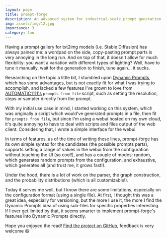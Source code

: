```yaml
---
layout: page
title: prompt-forge
description: An advanced system for industrial-scale prompt generation
img: assets/img/12.jpg
importance: 3
category: fun
---
```


Having a prompt gallery for txt2img models (i.e. Stable Diffusion) has always pained me: a wordpad on the side, copy-pasting prompt parts is very annoying in the long run.
And on top of that, it doesn't allow for much flexibility: you want a variation with different types of lighting? Well, have to tune it manually, wait for the generation to finish, tune again... it sucks.

Researching on the topic a little bit, I stumbled upon [Dynamic Prompts](https://github.com/adieyal/sd-dynamic-prompts), which has some advantages, but is not exactly fit for what I was trying to accomplish, and lacked a few features I've grown to love from [AUTOMATIC1111's](https://github.com/AUTOMATIC1111/stable-diffusion-webui/) `prompts from file` script, such as setting the resolution, steps or sampler directly from the prompt.

With my initial use case in mind, I started working on this system, which was originally a script which would've generated prompts in a file, then fit for `prompts from file`, but since I'm using a webui hosted on my own cloud, it's quite annoying to have to deal with scripts and files output of the web client. Considering that, I wrote a simple interface for the webui.

In terms of features, as of the time of writing these lines, prompt-forge has its own simple syntax for the candidates (the possible prompts parts), supports setting a range of values in the webui from the configuration without touching the UI (so cool!), and has a couple of modes: random, which generates random prompts from the configuration, and exhaustive, which generates all (and trust me, it grows fast!).

Under the hood, there is a lot of work on the parser, the graph construction, and the probability distributions (which is all customizable!).

Today it serves me well, but I know there are some limitations, especially on the configuration format (using a single file). At first, I thought this was a great idea, especially for versioning, but the more I use it, the more I find the Dynamic Prompts idea of using sub-files for specific properties interesting.
If I ever get limited by that, it seems smarter to implement prompt-forge's features into Dynamic Prompts directly.

Hope you enjoyed the read! [Find the project on GitHub](https://github.com/LilianBoulard/prompt-forge), feedback is very welcome 😃
